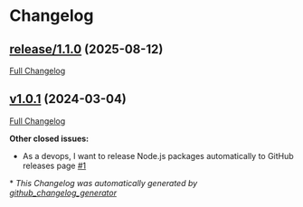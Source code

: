 # Changelog

## [release/1.1.0](https://github.com/NASA-PDS/lasso-releasers/tree/release/1.1.0) (2025-08-12)

[Full Changelog](https://github.com/NASA-PDS/lasso-releasers/compare/v1.0.1...release/1.1.0)

## [v1.0.1](https://github.com/NASA-PDS/lasso-releasers/tree/v1.0.1) (2024-03-04)

[Full Changelog](https://github.com/NASA-PDS/lasso-releasers/compare/ed057b9a34d1955d1a00150853b56ac1b11a6c31...v1.0.1)

**Other closed issues:**

- As a devops, I want to release Node.js packages automatically to GitHub releases page [\#1](https://github.com/NASA-PDS/lasso-releasers/issues/1)



\* *This Changelog was automatically generated by [github_changelog_generator](https://github.com/github-changelog-generator/github-changelog-generator)*
